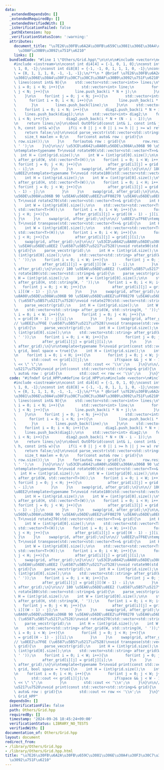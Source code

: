 ```yaml
---
data:
  _extendedDependsOn: []
  _extendedRequiredBy: []
  _extendedVerifiedWith: []
  _isVerificationFailed: false
  _pathExtension: hpp
  _verificationStatusIcon: ':warning:'
  attributes:
    document_title: "\u7E26\u30FB\u6A2A\u30FB\u659C\u3081\u306E\u30A4\u30F3\u30C7\u30C3\
      \u30AF\u30B9\u3092\u751F\u6210"
    links: []
  bundledCode: "#line 1 \"Others/Grid.hpp\"\n\n\n\n#include <vector>\n#include <string>\n\
    #include <iostream>\n\nconst int di4[4] = {-1, 0, 1, 0};\nconst int dj4[4] = {0,\
    \ 1, 0, -1};\nconst int di8[8] = {-1, -1, 0, 1, 1, 1, 0, -1};\nconst int dj8[8]\
    \ = {0, 1, 1, 1, 0, -1, -1, -1};\n/**\n * @brief \u7E26\u30FB\u6A2A\u30FB\u659C\
    \u3081\u306E\u30A4\u30F3\u30C7\u30C3\u30AF\u30B9\u3092\u751F\u6210\n */\nstd::vector<std::vector<int>>\
    \ lines(const int& N){\n    std::vector<std::vector<int>> lines;\n\n    for(int\
    \ i = 0; i < N; i++){\n        std::vector<int> line;\n        for(int j = 0;\
    \ j < N; j++){\n            line.push_back(i * N + j);\n        }\n        lines.push_back(line);\n\
    \    }\n\n    for(int j = 0; j < N; j++){\n        std::vector<int> line;\n  \
    \      for(int i = 0; i < N; i++){\n            line.push_back(i * N + j);\n \
    \       }\n        lines.push_back(line);\n    }\n\n    std::vector<int> diag1;\n\
    \    for(int i = 0; i < N; i++){\n        diag1.push_back(i * N + i);\n    }\n\
    \    lines.push_back(diag1);\n\n    std::vector<int> diag2;\n    for(int i = 0;\
    \ i < N; i++){\n        diag2.push_back(i * N + (N - i - 1));\n    }\n    lines.push_back(diag2);\n\
    \n    return lines;\n}\n\nbool OutOfGrid(const int& i, const int& j, const int&\
    \ h, const int& w){\n    if(i < 0 || j < 0 || i >= h || j >= w) return true;\n\
    \    return false;\n}\n\nvoid parse_vecstr(std::vector<std::string>& grid){\n\
    \    size_t maxlen = 0;\n    for(const auto& row : grid){\n        maxlen = std::max(maxlen,\
    \ row.size());\n    }\n    for(auto& row : grid){\n        row.resize(maxlen,\
    \ ' ');\n    }\n}\n\n// \u53CD\u6642\u8A08\u56DE\u308A\u306B 90 \u5EA6\u56DE\u8EE2\
    \ntemplate<typename T>\nvoid rotate90(std::vector<std::vector<T>>& grid){\n  \
    \  int H = (int)grid.size();\n    int W = (int)grid[0].size();\n\n    std::vector<std::vector<T>>\
    \ after_grid(W, std::vector<T>(H));\n    for(int i = 0; i < W; i++){\n       \
    \ for(int j = 0; j < H; j++){\n            after_grid[i][j] = grid[j][(W - 1)\
    \ - i];\n        }\n    }\n    swap(grid, after_grid);\n}\n\n// 180 \u5EA6\u56DE\
    \u8EE2\ntemplate<typename T>\nvoid rotate180(std::vector<std::vector<T>>& grid){\n\
    \    int H = (int)grid.size();\n    int W = (int)grid[0].size();\n\n    std::vector<std::vector<T>>\
    \ after_grid(H, std::vector<T>(W));\n    for(int i = 0; i < H; i++){\n       \
    \ for(int j = 0; j < W; j++){\n            after_grid[i][j] = grid[(H - 1) - i][(W\
    \ - 1) - j];\n        }\n    }\n    swap(grid, after_grid);\n}\n\n// \u6642\u8A08\
    \u56DE\u308A\u306B 90 \u5EA6\u56DE\u8EE2\uFF08270 \u5EA6\u56DE\u8EE2\uFF09\ntemplate<typename\
    \ T>\nvoid rotate270(std::vector<std::vector<T>>& grid){\n    int H = (int)grid.size();\n\
    \    int W = (int)grid[0].size();\n\n    std::vector<std::vector<T>> after_grid(W,\
    \ std::vector<T>(H));\n    for(int i = 0; i < W; i++){\n        for(int j = 0;\
    \ j < H; j++){\n            after_grid[i][j] = grid[(H - 1) - j][i];\n       \
    \ }\n    }\n    swap(grid, after_grid);\n}\n\n// \u8EE2\u7F6E\ntemplate<typename\
    \ T>\nvoid transpose(std::vector<std::vector<T>>& grid){\n    int H = (int)grid.size();\n\
    \    int W = (int)grid[0].size();\n\n    std::vector<std::vector<T>> after_grid(W,\
    \ std::vector<T>(H));\n    for(int i = 0; i < W; i++){\n        for(int j = 0;\
    \ j < H; j++){\n            after_grid[i][j] = grid[j][i];\n        }\n    }\n\
    \    swap(grid, after_grid);\n}\n\n// \u53CD\u6642\u8A08\u56DE\u308A\u306B 90\
    \ \u5EA6\u56DE\u8EE2 (\u6587\u5B57\u5217\u7528)\nvoid rotate90(std::vector<std::string>&\
    \ grid){\n    parse_vecstr(grid);\n    int H = (int)grid.size();\n    int W =\
    \ (int)grid[0].size();\n\n    std::vector<std::string> after_grid(W, std::string(H,\
    \ ' '));\n    for(int i = 0; i < W; i++){\n        for(int j = 0; j < H; j++){\n\
    \            after_grid[i][j] = grid[j][(W - 1) - i];\n        }\n    }\n    swap(grid,\
    \ after_grid);\n}\n\n// 180 \u5EA6\u56DE\u8EE2 (\u6587\u5B57\u5217\u7528)\nvoid\
    \ rotate180(std::vector<std::string>& grid){\n    parse_vecstr(grid);\n    int\
    \ H = (int)grid.size();\n    int W = (int)grid[0].size();\n\n    std::vector<std::string>\
    \ after_grid(H, std::string(W, ' '));\n    for(int i = 0; i < H; i++){\n     \
    \   for(int j = 0; j < W; j++){\n            after_grid[i][j] = grid[(H - 1) -\
    \ i][(W - 1) - j];\n        }\n    }\n    swap(grid, after_grid);\n}\n\n// \u6642\
    \u8A08\u56DE\u308A\u306B 90 \u5EA6\u56DE\u8EE2\uFF08270 \u5EA6\u56DE\u8EE2\uFF09\
    \ (\u6587\u5B57\u5217\u7528)\nvoid rotate270(std::vector<std::string>& grid){\n\
    \    parse_vecstr(grid);\n    int H = (int)grid.size();\n    int W = (int)grid[0].size();\n\
    \n    std::vector<std::string> after_grid(W, std::string(H, ' '));\n    for(int\
    \ i = 0; i < W; i++){\n        for(int j = 0; j < H; j++){\n            after_grid[i][j]\
    \ = grid[(H - 1) - j][i];\n        }\n    }\n    swap(grid, after_grid);\n}\n\n\
    // \u8EE2\u7F6E (\u6587\u5B57\u5217\u7528)\nvoid transpose(std::vector<std::string>&\
    \ grid){\n    parse_vecstr(grid);\n    int H = (int)grid.size();\n    int W =\
    \ (int)grid[0].size();\n\n    std::vector<std::string> after_grid(W, std::string(H,\
    \ ' '));\n    for(int i = 0; i < W; i++){\n        for(int j = 0; j < H; j++){\n\
    \            after_grid[i][j] = grid[j][i];\n        }\n    }\n    swap(grid,\
    \ after_grid);\n}\n\ntemplate<typename T>\nvoid print(const std::vector<std::vector<T>>&\
    \ grid, bool space = true){\n    int H = (int)grid.size();\n    int W = (int)grid[0].size();\n\
    \n    for(int i = 0; i < H; i++){\n        for(int j = 0; j < W; j++){\n     \
    \       std::cout << grid[i][j];\n            if(space && j < W - 1) std::cout\
    \ << \" \";\n        }\n        std::cout << '\\n';\n    }\n}\n\n// \u6587\u5B57\
    \u5217\u7528\nvoid print(const std::vector<std::string>& grid){\n    for(const\
    \ auto& row : grid){\n        std::cout << row << '\\n';\n    }\n}\n\n\n"
  code: "#ifndef Grid_HPP\n#define Grid_HPP\n\n#include <vector>\n#include <string>\n\
    #include <iostream>\n\nconst int di4[4] = {-1, 0, 1, 0};\nconst int dj4[4] = {0,\
    \ 1, 0, -1};\nconst int di8[8] = {-1, -1, 0, 1, 1, 1, 0, -1};\nconst int dj8[8]\
    \ = {0, 1, 1, 1, 0, -1, -1, -1};\n/**\n * @brief \u7E26\u30FB\u6A2A\u30FB\u659C\
    \u3081\u306E\u30A4\u30F3\u30C7\u30C3\u30AF\u30B9\u3092\u751F\u6210\n */\nstd::vector<std::vector<int>>\
    \ lines(const int& N){\n    std::vector<std::vector<int>> lines;\n\n    for(int\
    \ i = 0; i < N; i++){\n        std::vector<int> line;\n        for(int j = 0;\
    \ j < N; j++){\n            line.push_back(i * N + j);\n        }\n        lines.push_back(line);\n\
    \    }\n\n    for(int j = 0; j < N; j++){\n        std::vector<int> line;\n  \
    \      for(int i = 0; i < N; i++){\n            line.push_back(i * N + j);\n \
    \       }\n        lines.push_back(line);\n    }\n\n    std::vector<int> diag1;\n\
    \    for(int i = 0; i < N; i++){\n        diag1.push_back(i * N + i);\n    }\n\
    \    lines.push_back(diag1);\n\n    std::vector<int> diag2;\n    for(int i = 0;\
    \ i < N; i++){\n        diag2.push_back(i * N + (N - i - 1));\n    }\n    lines.push_back(diag2);\n\
    \n    return lines;\n}\n\nbool OutOfGrid(const int& i, const int& j, const int&\
    \ h, const int& w){\n    if(i < 0 || j < 0 || i >= h || j >= w) return true;\n\
    \    return false;\n}\n\nvoid parse_vecstr(std::vector<std::string>& grid){\n\
    \    size_t maxlen = 0;\n    for(const auto& row : grid){\n        maxlen = std::max(maxlen,\
    \ row.size());\n    }\n    for(auto& row : grid){\n        row.resize(maxlen,\
    \ ' ');\n    }\n}\n\n// \u53CD\u6642\u8A08\u56DE\u308A\u306B 90 \u5EA6\u56DE\u8EE2\
    \ntemplate<typename T>\nvoid rotate90(std::vector<std::vector<T>>& grid){\n  \
    \  int H = (int)grid.size();\n    int W = (int)grid[0].size();\n\n    std::vector<std::vector<T>>\
    \ after_grid(W, std::vector<T>(H));\n    for(int i = 0; i < W; i++){\n       \
    \ for(int j = 0; j < H; j++){\n            after_grid[i][j] = grid[j][(W - 1)\
    \ - i];\n        }\n    }\n    swap(grid, after_grid);\n}\n\n// 180 \u5EA6\u56DE\
    \u8EE2\ntemplate<typename T>\nvoid rotate180(std::vector<std::vector<T>>& grid){\n\
    \    int H = (int)grid.size();\n    int W = (int)grid[0].size();\n\n    std::vector<std::vector<T>>\
    \ after_grid(H, std::vector<T>(W));\n    for(int i = 0; i < H; i++){\n       \
    \ for(int j = 0; j < W; j++){\n            after_grid[i][j] = grid[(H - 1) - i][(W\
    \ - 1) - j];\n        }\n    }\n    swap(grid, after_grid);\n}\n\n// \u6642\u8A08\
    \u56DE\u308A\u306B 90 \u5EA6\u56DE\u8EE2\uFF08270 \u5EA6\u56DE\u8EE2\uFF09\ntemplate<typename\
    \ T>\nvoid rotate270(std::vector<std::vector<T>>& grid){\n    int H = (int)grid.size();\n\
    \    int W = (int)grid[0].size();\n\n    std::vector<std::vector<T>> after_grid(W,\
    \ std::vector<T>(H));\n    for(int i = 0; i < W; i++){\n        for(int j = 0;\
    \ j < H; j++){\n            after_grid[i][j] = grid[(H - 1) - j][i];\n       \
    \ }\n    }\n    swap(grid, after_grid);\n}\n\n// \u8EE2\u7F6E\ntemplate<typename\
    \ T>\nvoid transpose(std::vector<std::vector<T>>& grid){\n    int H = (int)grid.size();\n\
    \    int W = (int)grid[0].size();\n\n    std::vector<std::vector<T>> after_grid(W,\
    \ std::vector<T>(H));\n    for(int i = 0; i < W; i++){\n        for(int j = 0;\
    \ j < H; j++){\n            after_grid[i][j] = grid[j][i];\n        }\n    }\n\
    \    swap(grid, after_grid);\n}\n\n// \u53CD\u6642\u8A08\u56DE\u308A\u306B 90\
    \ \u5EA6\u56DE\u8EE2 (\u6587\u5B57\u5217\u7528)\nvoid rotate90(std::vector<std::string>&\
    \ grid){\n    parse_vecstr(grid);\n    int H = (int)grid.size();\n    int W =\
    \ (int)grid[0].size();\n\n    std::vector<std::string> after_grid(W, std::string(H,\
    \ ' '));\n    for(int i = 0; i < W; i++){\n        for(int j = 0; j < H; j++){\n\
    \            after_grid[i][j] = grid[j][(W - 1) - i];\n        }\n    }\n    swap(grid,\
    \ after_grid);\n}\n\n// 180 \u5EA6\u56DE\u8EE2 (\u6587\u5B57\u5217\u7528)\nvoid\
    \ rotate180(std::vector<std::string>& grid){\n    parse_vecstr(grid);\n    int\
    \ H = (int)grid.size();\n    int W = (int)grid[0].size();\n\n    std::vector<std::string>\
    \ after_grid(H, std::string(W, ' '));\n    for(int i = 0; i < H; i++){\n     \
    \   for(int j = 0; j < W; j++){\n            after_grid[i][j] = grid[(H - 1) -\
    \ i][(W - 1) - j];\n        }\n    }\n    swap(grid, after_grid);\n}\n\n// \u6642\
    \u8A08\u56DE\u308A\u306B 90 \u5EA6\u56DE\u8EE2\uFF08270 \u5EA6\u56DE\u8EE2\uFF09\
    \ (\u6587\u5B57\u5217\u7528)\nvoid rotate270(std::vector<std::string>& grid){\n\
    \    parse_vecstr(grid);\n    int H = (int)grid.size();\n    int W = (int)grid[0].size();\n\
    \n    std::vector<std::string> after_grid(W, std::string(H, ' '));\n    for(int\
    \ i = 0; i < W; i++){\n        for(int j = 0; j < H; j++){\n            after_grid[i][j]\
    \ = grid[(H - 1) - j][i];\n        }\n    }\n    swap(grid, after_grid);\n}\n\n\
    // \u8EE2\u7F6E (\u6587\u5B57\u5217\u7528)\nvoid transpose(std::vector<std::string>&\
    \ grid){\n    parse_vecstr(grid);\n    int H = (int)grid.size();\n    int W =\
    \ (int)grid[0].size();\n\n    std::vector<std::string> after_grid(W, std::string(H,\
    \ ' '));\n    for(int i = 0; i < W; i++){\n        for(int j = 0; j < H; j++){\n\
    \            after_grid[i][j] = grid[j][i];\n        }\n    }\n    swap(grid,\
    \ after_grid);\n}\n\ntemplate<typename T>\nvoid print(const std::vector<std::vector<T>>&\
    \ grid, bool space = true){\n    int H = (int)grid.size();\n    int W = (int)grid[0].size();\n\
    \n    for(int i = 0; i < H; i++){\n        for(int j = 0; j < W; j++){\n     \
    \       std::cout << grid[i][j];\n            if(space && j < W - 1) std::cout\
    \ << \" \";\n        }\n        std::cout << '\\n';\n    }\n}\n\n// \u6587\u5B57\
    \u5217\u7528\nvoid print(const std::vector<std::string>& grid){\n    for(const\
    \ auto& row : grid){\n        std::cout << row << '\\n';\n    }\n}\n\n#endif //\
    \ Grid_HPP"
  dependsOn: []
  isVerificationFile: false
  path: Others/Grid.hpp
  requiredBy: []
  timestamp: '2024-09-26 18:45:24+09:00'
  verificationStatus: LIBRARY_NO_TESTS
  verifiedWith: []
documentation_of: Others/Grid.hpp
layout: document
redirect_from:
- /library/Others/Grid.hpp
- /library/Others/Grid.hpp.html
title: "\u7E26\u30FB\u6A2A\u30FB\u659C\u3081\u306E\u30A4\u30F3\u30C7\u30C3\u30AF\u30B9\
  \u3092\u751F\u6210"
---
```

